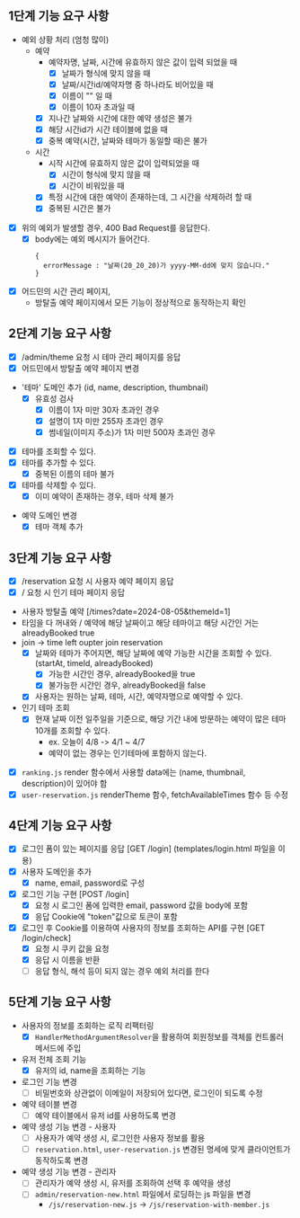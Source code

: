 ## 1단계 기능 요구 사항

- 예외 상황 처리 (엄청 많이)
  - 예약
    - 예약자명, 날짜, 시간에 유효하지 않은 값이 입력 되었을 때
      - [x] 날짜가 형식에 맞지 않을 때
      - [x] 날짜/시간id/예약자명 중 하나라도 비어있을 때
      - [x] 이름이 "" 일 때
      - [x] 이름이 10자 초과일 때
    - [x] 지나간 날짜와 시간에 대한 예약 생성은 불가
    - [x] 해당 시간id가 시간 테이블에 없을 때
    - [x] 중복 예약(시간, 날짜와 테마가 동일할 때)은 불가
  - 시간
    - 시작 시간에 유효하지 않은 값이 입력되었을 때
      - [x] 시간이 형식에 맞지 않을 때
      - [x] 시간이 비워있을 때
    - [x] 특정 시간에 대한 예약이 존재하는데, 그 시간을 삭제하려 할 때
    - [x] 중복된 시간은 불가

- [x] 위의 예외가 발생할 경우, 400 Bad Request를 응답한다.
  - [x] body에는 예외 메시지가 들어간다.
    ```text
    {
      errorMessage : "날짜(20_20_20)가 yyyy-MM-dd에 맞지 않습니다."
    }
    ```

- [x] 어드민의 시간 관리 페이지,
  - 방탈출 예약 페이지에서 모든 기능이 정상적으로 동작하는지 확인

## 2단계 기능 요구 사항

- [x] /admin/theme 요청 시 테마 관리 페이지를 응답
- [x] 어드민에서 방탈출 예약 페이지 변경

- '테마' 도메인 추가 (id, name, description, thumbnail)
  - [x] 유효성 검사
    - [x] 이름이 1자 미만 30자 초과인 경우
    - [x] 설명이 1자 미만 255자 초과인 경우
    - [x] 썸네일(이미지 주소)가 1자 미만 500자 초과인 경우
- [x] 테마를 조회할 수 있다.
- [x] 테마를 추가할 수 있다.
  - [x] 중복된 이름의 테마 불가
- [x] 테마를 삭제할 수 있다.
  - [x] 이미 예약이 존재하는 경우, 테마 삭제 불가

- 예약 도메인 변경
  - [x] 테마 객체 추가

## 3단계 기능 요구 사항

- [x] /reservation 요청 시 사용자 예약 페이지 응답
- [x] / 요청 시 인기 테마 페이지 응답

- 사용자 방탈출 예약 [/times?date=2024-08-05&themeId=1]
- 타임을 다 꺼내와 / 예약에 해당 날짜이고 해당 테마이고 해당 시간인 거는 alreadyBooked true
- join -> time left oupter join reservation
  - [x] 날짜와 테마가 주어지면, 해당 날짜에 예약 가능한 시간을 조회할 수 있다. (startAt, timeId, alreadyBooked)
    - [x] 가능한 시간인 경우, alreadyBooked을 true
    - [x] 불가능한 시간인 경우, alreadyBooked을 false
  - [x] 사용자는 원하는 날짜, 테마, 시간, 예약자명으로 예약할 수 있다.

- 인기 테마 조회
  - [x] 현재 날짜 이전 일주일을 기준으로, 해당 기간 내에 방문하는 예약이 많은 테마 10개를 조회할 수 있다.
    - ex. 오늘이 4/8 -> 4/1 ~ 4/7
    - 예약이 없는 경우는 인기테마에 포함하지 않는다.

- [x] `ranking.js` render 함수에서 사용할 data에는 (name, thumbnail, description)이 있어야 함
- [x] `user-reservation.js` renderTheme 함수, fetchAvailableTimes 함수 등 수정

## 4단계 기능 요구 사항
- [x] 로그인 폼이 있는 페이지를 응답 [GET /login] (templates/login.html 파일을 이용)
- [x] 사용자 도메인을 추가
  - [x] name, email, password로 구성
- [x] 로그인 기능 구현 [POST /login]
  - [x] 요청 시 로그인 폼에 입력한 email, password 값을 body에 포함
  - [x] 응답 Cookie에 "token"값으로 토큰이 포함
- [x] 로그인 후 Cookie를 이용하여 사용자의 정보를 조회하는 API를 구현 [GET /login/check]
  - [x] 요청 시 쿠키 값을 요청
  - [x] 응답 시 이름을 반환
  - [ ] 응답 형식, 해석 등이 되지 않는 경우 예외 처리를 한다

## 5단계 기능 요구 사항
- 사용자의 정보를 조회하는 로직 리팩터링
  - [x] `HandlerMethodArgumentResolver`을 활용하여 회원정보를 객체를 컨트롤러 메서드에 주입
- 유저 전체 조회 기능
  - [x] 유저의 id, name을 조회하는 기능
- 로그인 기능 변경
  - [ ] 비밀번호와 상관없이 이메일이 저장되어 있다면, 로그인이 되도록 수정
- 예약 테이블 변경
  - [ ] 예약 테이블에서 유저 id를 사용하도록 변경
- 예약 생성 기능 변경 - 사용자
  - [ ] 사용자가 예약 생성 시, 로그인한 사용자 정보를 활용
  - [ ] `reservation.html`, `user-reservation.js` 변경된 명세에 맞게 클라이언트가 동작하도록 변경
- 예약 생성 기능 변경 - 관리자
  - [ ] 관리자가 예약 생성 시, 유저를 조회하여 선택 후 예약을 생성
  - [ ] `admin/reservation-new.html` 파일에서 로딩하는 js 파일을 변경 
    - `/js/reservation-new.js` -> `/js/reservation-with-member.js`
